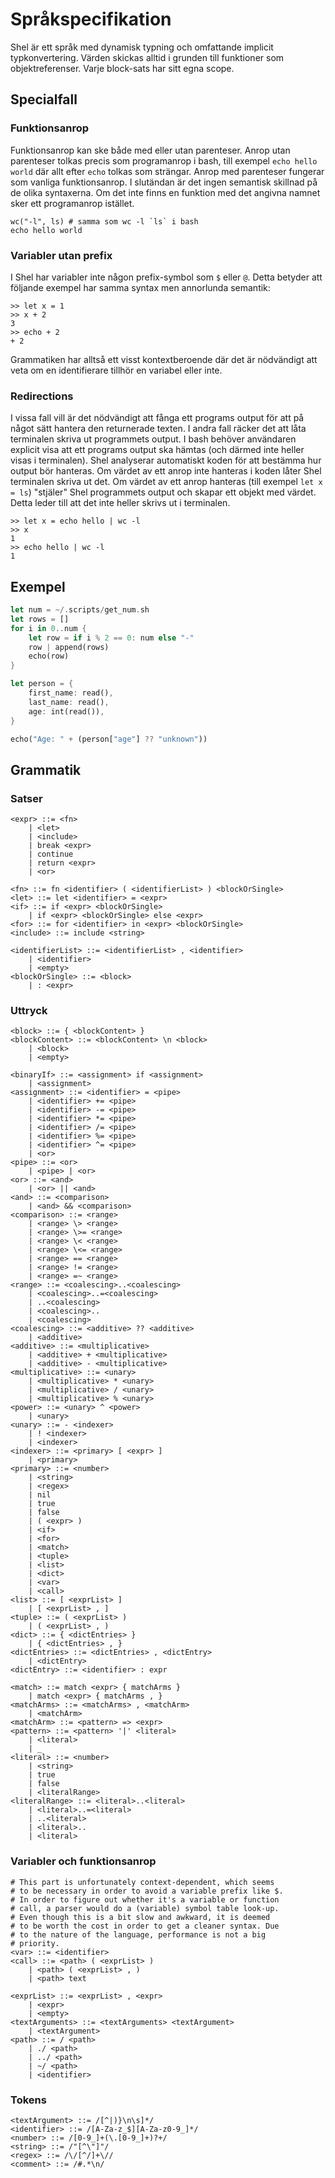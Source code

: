 # Språkspecifikation

Shel är ett språk med dynamisk typning och omfattande implicit
typkonvertering. Värden skickas alltid i grunden till funktioner
som objektreferenser. Varje block-sats har sitt egna scope.

## Specialfall
### Funktionsanrop
Funktionsanrop kan ske både med eller utan parenteser. Anrop
utan parenteser tolkas precis som programanrop i bash, till exempel
`echo hello world` där allt efter `echo` tolkas som strängar.
Anrop med parenteser fungerar som vanliga funktionsanrop. I
slutändan är det ingen semantisk skillnad på de olika
syntaxerna. Om det inte finns en funktion med det angivna
namnet sker ett programanrop istället.

```shell
wc("-l", ls) # samma som wc -l `ls` i bash
echo hello world
```

### Variabler utan prefix
I Shel har variabler inte någon prefix-symbol som `$`
eller `@`. Detta betyder att följande exempel
har samma syntax men annorlunda semantik:

```shell
>> let x = 1
>> x + 2
3
>> echo + 2
+ 2
```

Grammatiken har alltså ett visst kontextberoende där
det är nödvändigt att veta om en identifierare tillhör
en variabel eller inte.

### Redirections
I vissa fall vill är det nödvändigt att fånga ett programs
output för att på något sätt hantera den returnerade texten.
I andra fall räcker det att låta terminalen skriva ut programmets
output. I bash behöver användaren explicit visa att
ett programs output ska hämtas (och därmed inte heller
visas i terminalen). Shel analyserar automatiskt koden
för att bestämma hur output bör hanteras. Om värdet
av ett anrop inte hanteras i koden låter Shel terminalen
skriva ut det. Om värdet av ett anrop hanteras (till
exempel `let x = ls`) "stjäler" Shel programmets
output och skapar ett objekt med värdet. Detta leder
till att det inte heller skrivs ut i terminalen.

```shell
>> let x = echo hello | wc -l
>> x
1
>> echo hello | wc -l
1
```

## Exempel
```rust
let num = ~/.scripts/get_num.sh
let rows = []
for i in 0..num {
    let row = if i % 2 == 0: num else "-"
    row | append(rows)
    echo(row)
}

let person = {
    first_name: read(),
    last_name: read(),
    age: int(read()),
}

echo("Age: " + (person["age"] ?? "unknown"))
```

## Grammatik
### Satser
```bnf
<expr> ::= <fn>
    | <let>
    | <include>
    | break <expr>
    | continue
    | return <expr>
    | <or>

<fn> ::= fn <identifier> ( <identifierList> ) <blockOrSingle>
<let> ::= let <identifier> = <expr>
<if> ::= if <expr> <blockOrSingle>
    | if <expr> <blockOrSingle> else <expr>
<for> ::= for <identifier> in <expr> <blockOrSingle>
<include> ::= include <string>

<identifierList> ::= <identifierList> , <identifier>
    | <identifier>
    | <empty>
<blockOrSingle> ::= <block>
    | : <expr>
```
### Uttryck
```bnf
<block> ::= { <blockContent> }
<blockContent> ::= <blockContent> \n <block>
    | <block>
    | <empty>

<binaryIf> ::= <assignment> if <assignment>
    | <assignment>
<assignment> ::= <identifier> = <pipe>
    | <identifier> += <pipe>
    | <identifier> -= <pipe>
    | <identifier> *= <pipe>
    | <identifier> /= <pipe>
    | <identifier> %= <pipe>
    | <identifier> ^= <pipe>
    | <or>
<pipe> ::= <or>
    | <pipe> | <or>
<or> ::= <and>
    | <or> || <and>
<and> ::= <comparison>
    | <and> && <comparison>
<comparison> ::= <range>
    | <range> \> <range>
    | <range> \>= <range>
    | <range> \< <range>
    | <range> \<= <range>
    | <range> == <range>
    | <range> != <range>
    | <range> =~ <range>
<range> ::= <coalescing>..<coalescing>
    | <coalescing>..=<coalescing>
    | ..<coalescing>
    | <coalescing>..
    | <coalescing>
<coalescing> ::= <additive> ?? <additive>
    | <additive>
<additive> ::= <multiplicative>
    | <additive> + <multiplicative>
    | <additive> - <multiplicative>
<multiplicative> ::= <unary>
    | <multiplicative> * <unary>
    | <multiplicative> / <unary>
    | <multiplicative> % <unary>
<power> ::= <unary> ^ <power>
    | <unary>
<unary> ::= - <indexer>
    | ! <indexer>
    | <indexer>
<indexer> ::= <primary> [ <expr> ]
    | <primary>
<primary> ::= <number>
    | <string>
    | <regex>
    | nil
    | true
    | false
    | ( <expr> )
    | <if>
    | <for>
    | <match>
    | <tuple>
    | <list>
    | <dict>
    | <var>
    | <call>
<list> ::= [ <exprList> ]
    | [ <exprList> , ]
<tuple> ::= ( <exprList> )
    | ( <exprList> , )
<dict> ::= { <dictEntries> }
    | { <dictEntries> , }
<dictEntries> ::= <dictEntries> , <dictEntry>
    | <dictEntry>
<dictEntry> ::= <identifier> : expr

<match> ::= match <expr> { matchArms }
    | match <expr> { matchArms , }
<matchArms> ::= <matchArms> , <matchArm>
    | <matchArm>
<matchArm> ::= <pattern> => <expr>
<pattern> ::= <pattern> '|' <literal>
    | <literal>
    | _
<literal> ::= <number>
    | <string>
    | true
    | false
    | <literalRange>
<literalRange> ::= <literal>..<literal>
    | <literal>..=<literal>
    | ..<literal>
    | <literal>..
    | <literal>
```

### Variabler och funktionsanrop
```bnf
# This part is unfortunately context-dependent, which seems
# to be necessary in order to avoid a variable prefix like $.
# In order to figure out whether it's a variable or function
# call, a parser would do a (variable) symbol table look-up.
# Even though this is a bit slow and awkward, it is deemed
# to be worth the cost in order to get a cleaner syntax. Due
# to the nature of the language, performance is not a big
# priority.
<var> ::= <identifier>
<call> ::= <path> ( <exprList> )
    | <path> ( <exprList> , )
    | <path> text

<exprList> ::= <exprList> , <expr>
    | <expr>
    | <empty>
<textArguments> ::= <textArguments> <textArgument>
    | <textArgument>
<path> ::= / <path>
    | ./ <path>
    | ../ <path>
    | ~/ <path>
    | <identifier>
```

### Tokens
```bnf
<textArgument> ::= /[^|)}\n\s]*/
<identifier> ::= /[A-Za-z_$][A-Za-z0-9_]*/
<number> ::= /[0-9_]+(\.[0-9_]+)?+/
<string> ::= /"[^\"]"/
<regex> ::= /\/[^/]+\//
<comment> ::= /#.*\n/
```